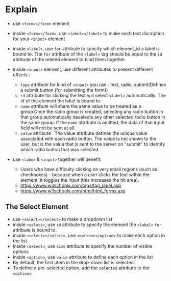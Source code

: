 # Explain
* use `<form></form>` element
* inside `<form></form>`, use `<label></label>` to make each text discription for your `<input>` element
* inside `<label>`, use `for` attribute to specify which element_id a label is bound to. The `for` attribute of the `<label>` tag should be equal to the `id` attribute of the related element to bind them together. 
* inside `<input>` element, use different attributes to present different effects :
  - `type` attribute for kind of `<input>` you use : text, radio, submit(Defines a submit button (for submitting the form))
  - `id` attribute for clicking the text will select `<label>` automaticallly. The id of the element the label is bound to.
  - `name` attribute will share the same value to be treated as a group.Once the radio group is created, selecting any radio button in that group automatically deselects any other selected radio button in the same group. If the `name` attribute is omitted, the data of that input field will not be sent at all.
  - `value` attribute : The value attribute defines the unique value associated with each radio button. The value is not shown to the user, but is the value that is sent to the server on "submit" to identify which radio button that was selected.
  
* use `<labe>` & `<input>` together will benefit:
  - Users who have difficulty clicking on very small regions (such as checkboxes) - because when a user clicks the text within the <label> element, it toggles the input (this increases the hit area). 
  - https://www.w3schools.com/tags/tag_label.asp
  - https://www.w3schools.com/html/html_forms.asp

## The Select Element
* use `<select></select>` to make a dropdown list
* inside `<select>`, use `id` attribute to specify the element the `<label>` `for` attribute is bound to.
* inside `<select></select>`, use `<option></option>` to make each option in the list
* inside `<select>`, use `size` attribute to specify the number of visible options
* inside `<option>`, use `value` attribute to define each option in the list
* By default, the first utem in the drop-down list is selected.
* To define a pre-selected option, add the `selected` attribute  to the `<option>`.
